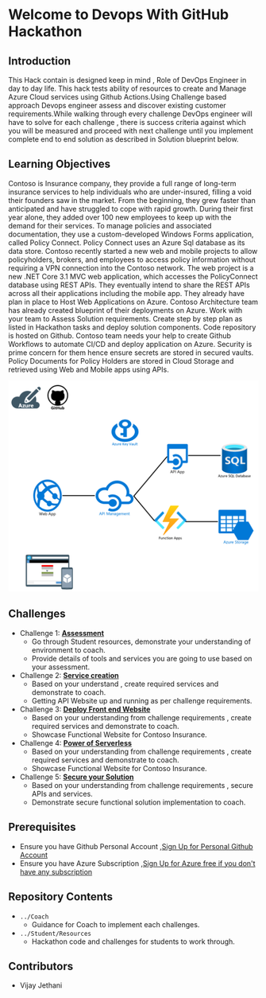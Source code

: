 # Welcome to Devops With GitHub Hackathon

## Introduction
This Hack contain is designed keep in mind , Role of DevOps Engineer in day to day life. This hack tests ability of resources to create and Manage Azure Cloud services using Github Actions.Using Challenge based approach Devops engineer assess and discover existing customer requirements.While walking through every challenge DevOps engineer will have to solve for each challenge , there is success criteria against which you will be measured and proceed with next challenge until you implement complete end to end solution as described in Solution blueprint below.

## Learning Objectives
Contoso is Insurance company, they provide a full range of long-term insurance services to help individuals who are under-insured, filling a void their founders saw in the market. From the beginning, they grew faster than anticipated and have struggled to cope with rapid growth. During their first year alone, they added over 100 new employees to keep up with the demand for their services. To manage policies and associated documentation, they use a custom-developed Windows Forms application, called Policy Connect. Policy Connect uses an Azure Sql database as its data store. 
Contoso recently started a new web and mobile projects to allow policyholders, brokers, and employees to access policy information without requiring a VPN connection into the Contoso network. The web project is a new .NET Core 3.1 MVC web application, which accesses the PolicyConnect database using REST APIs. They eventually intend to share the REST APIs across all their applications including the mobile app. They already have plan in place to Host Web Applications on Azure. Contoso Architecture team has already created blueprint of their deployments on Azure. Work with your team to Assess Solution requirements. Create step by step plan as listed in Hackathon tasks and deploy solution components. Code repository is hosted on Github. Contoso team needs your help to create Github Workflows to automate CI/CD and deploy application on Azure. Security is prime concern for them hence ensure secrets are stored in secured vaults. Policy Documents for Policy Holders are stored in Cloud Storage and retrieved using Web and Mobile apps using APIs.

![Solution BluePrint](/044-DevOpswithGithubActions/Student/Resources/images/solutionblueprint.png)

## Challenges
- Challenge 1: **[Assessment](Student/Challenge01.md)**
   - Go through Student resources, demonstrate your understanding of environment to coach.
   - Provide details of tools and services you are going to use based on your assessment.
- Challenge 2: **[Service creation](Student/Challenge02.md)**
   - Based on your understand , create required services and demonstrate to coach.
   - Getting API Website up and running as per challenge requirements.
- Challenge 3: **[Deploy Front end Website](Student/Challenge03.md)**
   - Based on your understanding from challenge requirements , create required services and demonstrate to coach.
   - Showcase Functional Website for Contoso Insurance.
- Challenge 4: **[Power of Serverless](Student/Challenge04.md)**
   - Based on your understanding from challenge requirements , create required services and demonstrate to coach.
   - Showcase Functional Website for Contoso Insurance.
- Challenge 5: **[Secure your Solution](Student/Challenge05.md)**
   - Based on your understanding from challenge requirements , secure APIs and services.
   - Demonstrate secure functional solution implementation to coach.

   
## Prerequisites

- Ensure you have Github Personal Account ,[Sign Up for Personal Github Account](https://github.com)
- Ensure you have Azure Subscription ,[Sign Up for Azure free if you don't have any subscription](https://azure.microsoft.com/en-us/free/)

## Repository Contents
- `../Coach`
  - Guidance for Coach to implement each challenges.
- `../Student/Resources`
   -  Hackathon code and challenges for students to work through.

## Contributors
- Vijay Jethani

